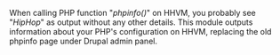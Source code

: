 When calling PHP function "_phpinfo()_" on HHVM, you probably see "_HipHop_" as
output without any other details. This module outputs information about your
PHP's configuration on HHVM, replacing the old phpinfo page under Drupal admin
panel.
